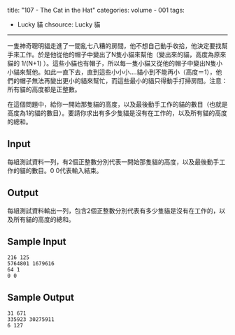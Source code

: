 title: "107 - The Cat in the Hat"
categories: volume - 001
tags:
- Lucky 貓
chsource: Lucky 貓
---

一隻神奇聰明貓走進了一間亂七八糟的房間，他不想自己動手收拾，他決定要找幫手來工作。於是他從他的帽子中變出了N隻小貓來幫他（變出來的貓，高度為原來貓的 1/(N+1) ）。這些小貓也有帽子，所以每一隻小貓又從他的帽子中變出N隻小小貓來幫他。如此一直下去，直到這些小小小....貓小到不能再小（高度＝1），他們的帽子無法再變出更小的貓來幫忙，而這些最小的貓只得動手打掃房間。注意：所有貓的高度都是正整數。

在這個問題中，給你一開始那隻貓的高度，以及最後動手工作的貓的數目（也就是高度為1的貓的數目）。要請你求出有多少隻貓是沒有在工作的，以及所有貓的高度的總和。

<!-- more -->

## Input ##

每組測試資料一列，有2個正整數分別代表一開始那隻貓的高度，以及最後動手工作的貓的數目。0 0代表輸入結束。

## Output ##

每組測試資料輸出一列，包含2個正整數分別代表有多少隻貓是沒有在工作的，以及所有貓的高度的總和。

## Sample Input ##

	216 125
	5764801 1679616
	64 1
	0 0

## Sample Output ##

	31 671
	335923 30275911
	6 127